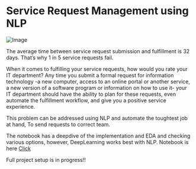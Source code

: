 # Service Request Management using NLP
![Image](https://belltechlogix.com/wp-content/uploads/2018/07/bt-srm1.jpg)

The average time between service request submission and fulfillment is 32 days. That’s why 1 in 5 service requests fail.

When it comes to fulfilling your service requests, how would you rate your IT department? Any time you submit a formal request for information technology -a new computer, access to an online portal or another service, a new version of a software program or information on how to use it- your IT department should have the ability to plan for these requests, even automate the fulfillment workflow, and give you a positive service experience.

This problem can be addressed using NLP and automate the toughtest job at hand, To send requests to correct team.

The notebook has a deepdive of the implementation and EDA and checking various options, however, DeepLearning works best with NLP.
Notebook is here [Click](https://github.com/saianil58/NLP/blob/main/Service%20Request%20Classification/Notebooks/Service%20Request%20Classification.ipynb)

Full project setup is in progress!!
